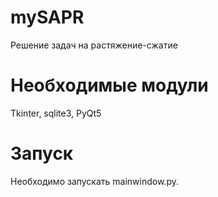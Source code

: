 # mySAPR
Решение задач на растяжение-сжатие
# Необходимые модули
Tkinter, sqlite3, PyQt5
# Запуск
Необходимо запускать mainwindow.py.
